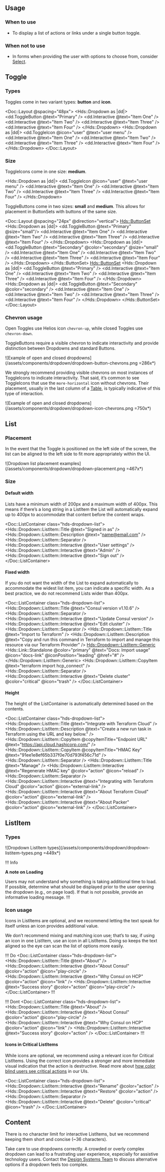 ## Usage

### When to use

- To display a list of actions or links under a single button toggle.

### When not to use

- In forms when providing the user with options to choose from, consider [Select](/components/form/select).

## Toggle

### Types

Toggles come in two variant types: **button** and **icon**.

<Doc::Layout @spacing="48px">
  <Hds::Dropdown as |dd|>
    <dd.ToggleButton @text="Primary" />
    <dd.Interactive @text="Item One" />
    <dd.Interactive @text="Item Two" />
    <dd.Interactive @text="Item Three" />
    <dd.Interactive @text="Item Four" />
  </Hds::Dropdown>
  <Hds::Dropdown as |dd|>
    <dd.ToggleIcon @icon="user" @text="user menu" />
    <dd.Interactive @text="Item One" />
    <dd.Interactive @text="Item Two" />
    <dd.Interactive @text="Item Three" />
    <dd.Interactive @text="Item Four" />
  </Hds::Dropdown>
</Doc::Layout>

### Size

ToggleIcons come in one size: **medium**.

<Hds::Dropdown as |dd|>
  <dd.ToggleIcon @icon="user" @text="user menu" />
  <dd.Interactive @text="Item One" />
  <dd.Interactive @text="Item Two" />
  <dd.Interactive @text="Item Three" />
  <dd.Interactive @text="Item Four" />
</Hds::Dropdown>

ToggleButtons come in two sizes: **small** and **medium**. This allows for placement in ButtonSets with buttons of the same size.

<Doc::Layout @spacing="24px" @direction="vertical">
  <Hds::ButtonSet>
    <Hds::Dropdown as |dd|>
      <dd.ToggleButton @text="Primary" @size="small"/>
      <dd.Interactive @text="Item One" />
      <dd.Interactive @text="Item Two" />
      <dd.Interactive @text="Item Three" />
      <dd.Interactive @text="Item Four" />
    </Hds::Dropdown>
    <Hds::Dropdown as |dd|>
      <dd.ToggleButton @text="Secondary" @color="secondary" @size="small" />
      <dd.Interactive @text="Item One" />
      <dd.Interactive @text="Item Two" />
      <dd.Interactive @text="Item Three" />
      <dd.Interactive @text="Item Four" />
    </Hds::Dropdown>
  </Hds::ButtonSet>
  <Hds::ButtonSet>
    <Hds::Dropdown as |dd|>
      <dd.ToggleButton @text="Primary" />
      <dd.Interactive @text="Item One" />
      <dd.Interactive @text="Item Two" />
      <dd.Interactive @text="Item Three" />
      <dd.Interactive @text="Item Four" />
    </Hds::Dropdown>
    <Hds::Dropdown as |dd|>
      <dd.ToggleButton @text="Secondary" @color="secondary" />
      <dd.Interactive @text="Item One" />
      <dd.Interactive @text="Item Two" />
      <dd.Interactive @text="Item Three" />
      <dd.Interactive @text="Item Four" />
    </Hds::Dropdown>
  </Hds::ButtonSet>
</Doc::Layout>

### Chevron usage

Open Toggles use Helios icon `chevron-up`, while closed Toggles use `chevron-down`.

ToggleButtons require a visible chevron to indicate interactivity and provide distinction between Dropdowns and standard Buttons. 

![Example of open and closed dropdowns](/assets/components/dropdown/dropdown-button-chevrons.png =286x*)

We strongly recommend providing visible chevrons on most instances of ToggleIcons to indicate interactivity. That said, it’s common to see ToggleIcons that use the `more-horizontal` icon without chevrons. Their placement, usually in the last column of a [Table](/components/table), is typically indicative of this type of interaction.

![Example of open and closed dropdowns](/assets/components/dropdown/dropdown-icon-chevrons.png =750x*)

## List

### Placement

In the event that the Toggle is positioned on the left side of the screen, the list can be aligned to the left side to fit more appropriately within the UI.

![Dropdown list placement examples](/assets/components/dropdown/dropdown-placement.png =467x*)

### Size

#### Default width

Lists have a minimum width of 200px and a maximum width of 400px. This means if there’s a long string in a ListItem the List will automatically expand up to 400px to accommodate that content before the content wraps.

<Doc::ListContainer class="hds-dropdown-list">
  <Hds::Dropdown::ListItem::Title @text="Signed in as" />
  <Hds::Dropdown::ListItem::Description @text="name@email.com" />
  <Hds::Dropdown::ListItem::Separator />
  <Hds::Dropdown::ListItem::Interactive @text="User settings" />
  <Hds::Dropdown::ListItem::Interactive @text="Admin" />
  <Hds::Dropdown::ListItem::Interactive @text="Sign out" />
</Doc::ListContainer>

#### Fixed width

If you do not want the width of the List to expand automatically to accommodate the widest list item, you can indicate a specific width. As a best practice, we do not recommend Lists wider than 400px.

<Doc::ListContainer class="hds-dropdown-list">
  <Hds::Dropdown::ListItem::Title @text="Consul version v1.10.6" />
  <Hds::Dropdown::ListItem::Separator />
  <Hds::Dropdown::ListItem::Interactive @text="Update Consul version" />
  <Hds::Dropdown::ListItem::Interactive @text="Edit cluster" />
  <Hds::Dropdown::ListItem::Separator />
  <Hds::Dropdown::ListItem::Title @text="Import to Terraform" />
  <Hds::Dropdown::ListItem::Description @text="Copy and run this command in Terraform to import and manage this resource via our Terraform Provider" />
  <Hds::Dropdown::ListItem::Generic>
    <Hds::Link::Standalone @color="primary" @text="Docs: Import usage" @icon="docs-link" @iconPosition="leading" @href="#" />
  </Hds::Dropdown::ListItem::Generic>
  <Hds::Dropdown::ListItem::CopyItem @text="terraform import hcp_connect" />
  <Hds::Dropdown::ListItem::Separator />
  <Hds::Dropdown::ListItem::Interactive @text="Delete cluster" @color="critical" @icon="trash" />
</Doc::ListContainer>

#### Height

The height of the ListContainer is automatically determined based on the contents.

<Doc::ListContainer class="hds-dropdown-list">
  <Hds::Dropdown::ListItem::Title @text="Integrate with Terraform Cloud" />
  <Hds::Dropdown::ListItem::Description @text="Create a new run task in Terraform using the URL and key below." />
  <Hds::Dropdown::ListItem::CopyItem @copyItemTitle="Endpoint URL" @text="https://api.cloud.hashicorp.com/" />
  <Hds::Dropdown::ListItem::CopyItem @copyItemTitle="HMAC Key" @text="91ee1e8ef65b337f0e70d793f456c71d" />
  <Hds::Dropdown::ListItem::Separator />
  <Hds::Dropdown::ListItem::Title @text="Manage" />
  <Hds::Dropdown::ListItem::Interactive @text="Regenerate HMAC key" @color="action" @icon="reload" />
  <Hds::Dropdown::ListItem::Separator />
  <Hds::Dropdown::ListItem::Interactive @text="Integrating with Terraform Cloud" @color="action" @icon="external-link" />
  <Hds::Dropdown::ListItem::Interactive @text="About Terraform Cloud" @color="action" @icon="external-link" />
  <Hds::Dropdown::ListItem::Interactive @text="About Packer" @color="action" @icon="external-link" />
</Doc::ListContainer>

## ListItem

### Types

![Dropdown ListItem types](/assets/components/dropdown/dropdown-listitem-types.png =449x*)

!!! Info

**A note on Loading**

Users may not understand why something is taking additional time to load. If possible, determine what should be displayed prior to the user opening the dropdown (e.g., on page load). If that is not possible, provide an informative loading message.
!!!

### Icon usage

Icons in ListItems are optional, and we recommend letting the text speak for itself unless an icon provides additional value. 

We don’t recommend mixing and matching icon use; that’s to say, if using an icon in one ListItem, use an icon in all ListItems. Doing so keeps the text aligned so the eye can scan the list of options more easily.

!!! Do
<Doc::ListContainer class="hds-dropdown-list">
  <Hds::Dropdown::ListItem::Title @text="About" />
  <Hds::Dropdown::ListItem::Interactive @text="About Consul" @color="action" @icon="play-circle" />
  <Hds::Dropdown::ListItem::Interactive @text="Why Consul on HCP" @color="action" @icon="link" />
  <Hds::Dropdown::ListItem::Interactive @text="Success story" @color="action" @icon="play-circle" />
</Doc::ListContainer>
!!!

!!! Dont
<Doc::ListContainer class="hds-dropdown-list">
  <Hds::Dropdown::ListItem::Title @text="About" />
  <Hds::Dropdown::ListItem::Interactive @text="About Consul" @color="action" @icon="play-circle" />
  <Hds::Dropdown::ListItem::Interactive @text="Why Consul on HCP" @color="action" @icon="link" />
  <Hds::Dropdown::ListItem::Interactive @text="Success story" @color="action" />
</Doc::ListContainer>
!!!

#### Icons in Critical ListItems

While icons are optional, we recommend using a relevant icon for Critical ListItems. Using the correct icon provides a stronger and more immediate visual indication that the action is destructive. Read more about [how color blind users see critical actions](/components/dropdown?tab=accessibility) in our UIs.

<Doc::ListContainer class="hds-dropdown-list">
  <Hds::Dropdown::ListItem::Interactive @text="Rename" @color="action" />
  <Hds::Dropdown::ListItem::Interactive @text="Restore" @color="action" />
  <Hds::Dropdown::ListItem::Separator />
  <Hds::Dropdown::ListItem::Interactive @text="Delete" @color="critical" @icon="trash" />
</Doc::ListContainer>

## Content

There is no character limit for interactive ListItems, but we recommend keeping them short and concise (~36 characters).

Take care to use dropdowns correctly. A crowded or overly complex dropdown can lead to a frustrating user experience, especially for assistive technology users. Contact the [Design Systems Team](/about/support) to discuss alternative options if a dropdown feels too complex.

